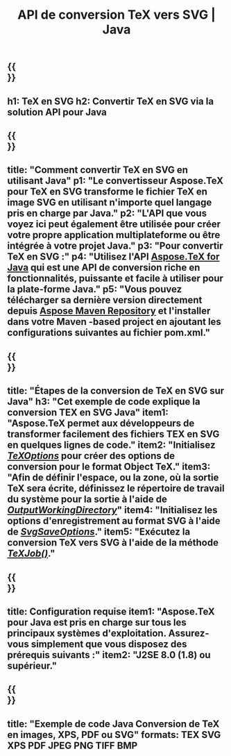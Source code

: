 ﻿---
translation: true
template: /_templates/_conversion-child-java.md
title: API de conversion TeX vers SVG | Java
description: Fonctionnalité de conversion TeX vers SVG. Intégrez cette bibliothèque Java sur site dans votre projet ou utilisez des applications multiplateformes pour convertir TeX en SVG.
keywords: tex vers svg api java, tex2svg intégré
url: /java/conversion/tex-to-svg/
family: tex
platformtag: java
feature: conversion
informat: TEX
outformat: SVG
otherformats: BMP PNG JPEG TIFF PDF XPS
---

{{<section banner>}}
---
h1: TeX en SVG
h2: Convertir TeX en SVG via la solution API pour Java
---

{{<section overview>}}
---
title: "Comment convertir TeX en SVG en utilisant Java"
p1: "Le convertisseur Aspose.TeX pour TeX en SVG transforme le fichier TeX en image SVG en utilisant n'importe quel langage pris en charge par Java."
p2: "L'API que vous voyez ici peut également être utilisée pour créer votre propre application multiplateforme ou être intégrée à votre projet Java."
p3: "Pour convertir TeX en SVG :"
p4: "Utilisez l'API [Aspose.TeX for Java](https://products.aspose.com/tex/java) qui est une API de conversion riche en fonctionnalités, puissante et facile à utiliser pour la plate-forme Java."
p5: "Vous pouvez télécharger sa dernière version directement depuis [Aspose Maven Repository](https://repository.aspose.com/tex/) et l'installer dans votre Maven -based project en ajoutant les configurations suivantes au fichier pom.xml."
---

{{<section feature1>}}
---
title: "Étapes de la conversion de TeX en SVG sur Java"
h3: "Cet exemple de code explique la conversion TEX en SVG Java"
item1: "Aspose.TeX permet aux développeurs de transformer facilement des fichiers TEX en SVG en quelques lignes de code."
item2: "Initialisez [*TeXOptions*](https://reference.aspose.com/tex/java/com.aspose.tex/TeXOptions) pour créer des options de conversion pour le format Object TeX."
item3: "Afin de définir l'espace, ou la zone, où la sortie TeX sera écrite, définissez le répertoire de travail du système pour la sortie à l'aide de [*OutputWorkingDirectory*](https://reference.aspose.com/tex/java/com.aspose.tex/TeXOptions#getOutputWorkingDirectory--)"
item4: "Initialisez les options d'enregistrement au format SVG à l'aide de [*SvgSaveOptions*](https://reference.aspose.com/tex/java/com.aspose.tex.rendering/SvgSaveOptions)."
item5: "Exécutez la conversion TeX vers SVG à l'aide de la méthode [*TeXJob()*](https://reference.aspose.com/tex/java/com.aspose.tex/TeXJob)."
---

{{<section feature2>}}
---
title: Configuration requise
item1: "Aspose.TeX pour Java est pris en charge sur tous les principaux systèmes d'exploitation. Assurez-vous simplement que vous disposez des prérequis suivants :"
item2: "J2SE 8.0 (1.8) ou supérieur."
---

{{<section widget>}}
---
title: "Exemple de code Java Conversion de TeX en images, XPS, PDF ou SVG"
formats: TEX SVG XPS PDF JPEG PNG TIFF BMP
---